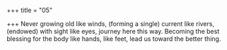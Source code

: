 +++
title = "05"

+++
Never growing old like winds, (forming a single) current like rivers,  (endowed) with sight like eyes, journey here this way.
Becoming the best blessing for the body like hands, like feet, lead us  toward the better thing.